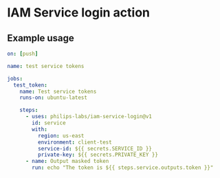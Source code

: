 # IAM Service login action

<!-- action-docs-description -->

<!-- action-docs-inputs -->

<!-- action-docs-outputs -->

<!-- action-docs-runs -->

## Example usage

```yml
on: [push]

name: test service tokens

jobs:
  test_token:
    name: Test service tokens
    runs-on: ubuntu-latest

    steps:
      - uses: philips-labs/iam-service-login@v1
        id: service
        with:
          region: us-east
          environment: client-test
          service-id: ${{ secrets.SERVICE_ID }}
          private-key: ${{ secrets.PRIVATE_KEY }}
      - name: Output masked token
        run: echo "The token is ${{ steps.service.outputs.token }}"
```

